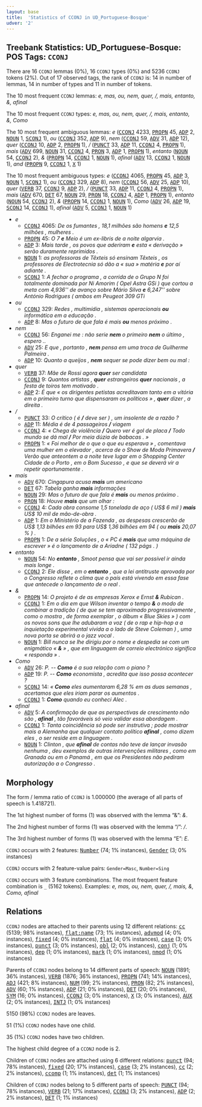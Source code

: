 ```yaml
---
layout: base
title:  'Statistics of CCONJ in UD_Portuguese-Bosque'
udver: '2'
---
```


## Treebank Statistics: UD_Portuguese-Bosque: POS Tags: `CCONJ`

There are 16 `CCONJ` lemmas (0%), 16 `CCONJ` types (0%) and 5236 `CCONJ` tokens (2%).
Out of 17 observed tags, the rank of `CCONJ` is: 14 in number of lemmas, 14 in number of types and 11 in number of tokens.

The 10 most frequent `CCONJ` lemmas: <em>e, mas, ou, nem, quer, /, mais, entanto, &, afinal</em>

The 10 most frequent `CCONJ` types:  <em>e, mas, ou, nem, quer, /, mais, entanto, &, Como</em>

The 10 most frequent ambiguous lemmas: <em>e</em> (<tt><a href="pt_bosque-pos-CCONJ.html">CCONJ</a></tt> 4233, <tt><a href="pt_bosque-pos-PROPN.html">PROPN</a></tt> 45, <tt><a href="pt_bosque-pos-ADP.html">ADP</a></tt> 2, <tt><a href="pt_bosque-pos-NOUN.html">NOUN</a></tt> 1, <tt><a href="pt_bosque-pos-SCONJ.html">SCONJ</a></tt> 1), <em>ou</em> (<tt><a href="pt_bosque-pos-CCONJ.html">CCONJ</a></tt> 352, <tt><a href="pt_bosque-pos-ADP.html">ADP</a></tt> 9), <em>nem</em> (<tt><a href="pt_bosque-pos-CCONJ.html">CCONJ</a></tt> 59, <tt><a href="pt_bosque-pos-ADV.html">ADV</a></tt> 31, <tt><a href="pt_bosque-pos-ADP.html">ADP</a></tt> 12), <em>quer</em> (<tt><a href="pt_bosque-pos-CCONJ.html">CCONJ</a></tt> 10, <tt><a href="pt_bosque-pos-ADP.html">ADP</a></tt> 2, <tt><a href="pt_bosque-pos-PROPN.html">PROPN</a></tt> 1), <em>/</em> (<tt><a href="pt_bosque-pos-PUNCT.html">PUNCT</a></tt> 33, <tt><a href="pt_bosque-pos-ADP.html">ADP</a></tt> 11, <tt><a href="pt_bosque-pos-CCONJ.html">CCONJ</a></tt> 4, <tt><a href="pt_bosque-pos-PROPN.html">PROPN</a></tt> 1), <em>mais</em> (<tt><a href="pt_bosque-pos-ADV.html">ADV</a></tt> 699, <tt><a href="pt_bosque-pos-NOUN.html">NOUN</a></tt> 31, <tt><a href="pt_bosque-pos-CCONJ.html">CCONJ</a></tt> 4, <tt><a href="pt_bosque-pos-PRON.html">PRON</a></tt> 3, <tt><a href="pt_bosque-pos-ADP.html">ADP</a></tt> 1, <tt><a href="pt_bosque-pos-PROPN.html">PROPN</a></tt> 1), <em>entanto</em> (<tt><a href="pt_bosque-pos-NOUN.html">NOUN</a></tt> 54, <tt><a href="pt_bosque-pos-CCONJ.html">CCONJ</a></tt> 2), <em>&</em> (<tt><a href="pt_bosque-pos-PROPN.html">PROPN</a></tt> 14, <tt><a href="pt_bosque-pos-CCONJ.html">CCONJ</a></tt> 1, <tt><a href="pt_bosque-pos-NOUN.html">NOUN</a></tt> 1), <em>afinal</em> (<tt><a href="pt_bosque-pos-ADV.html">ADV</a></tt> 13, <tt><a href="pt_bosque-pos-CCONJ.html">CCONJ</a></tt> 1, <tt><a href="pt_bosque-pos-NOUN.html">NOUN</a></tt> 1), <em>and</em> (<tt><a href="pt_bosque-pos-PROPN.html">PROPN</a></tt> 9, <tt><a href="pt_bosque-pos-CCONJ.html">CCONJ</a></tt> 1, <tt><a href="pt_bosque-pos-X.html">X</a></tt> 1)

The 10 most frequent ambiguous types:  <em>e</em> (<tt><a href="pt_bosque-pos-CCONJ.html">CCONJ</a></tt> 4065, <tt><a href="pt_bosque-pos-PROPN.html">PROPN</a></tt> 45, <tt><a href="pt_bosque-pos-ADP.html">ADP</a></tt> 3, <tt><a href="pt_bosque-pos-NOUN.html">NOUN</a></tt> 1, <tt><a href="pt_bosque-pos-SCONJ.html">SCONJ</a></tt> 1), <em>ou</em> (<tt><a href="pt_bosque-pos-CCONJ.html">CCONJ</a></tt> 329, <tt><a href="pt_bosque-pos-ADP.html">ADP</a></tt> 8), <em>nem</em> (<tt><a href="pt_bosque-pos-CCONJ.html">CCONJ</a></tt> 56, <tt><a href="pt_bosque-pos-ADV.html">ADV</a></tt> 25, <tt><a href="pt_bosque-pos-ADP.html">ADP</a></tt> 10), <em>quer</em> (<tt><a href="pt_bosque-pos-VERB.html">VERB</a></tt> 37, <tt><a href="pt_bosque-pos-CCONJ.html">CCONJ</a></tt> 9, <tt><a href="pt_bosque-pos-ADP.html">ADP</a></tt> 2), <em>/</em> (<tt><a href="pt_bosque-pos-PUNCT.html">PUNCT</a></tt> 33, <tt><a href="pt_bosque-pos-ADP.html">ADP</a></tt> 11, <tt><a href="pt_bosque-pos-CCONJ.html">CCONJ</a></tt> 4, <tt><a href="pt_bosque-pos-PROPN.html">PROPN</a></tt> 1), <em>mais</em> (<tt><a href="pt_bosque-pos-ADV.html">ADV</a></tt> 670, <tt><a href="pt_bosque-pos-DET.html">DET</a></tt> 67, <tt><a href="pt_bosque-pos-NOUN.html">NOUN</a></tt> 29, <tt><a href="pt_bosque-pos-PRON.html">PRON</a></tt> 18, <tt><a href="pt_bosque-pos-CCONJ.html">CCONJ</a></tt> 4, <tt><a href="pt_bosque-pos-ADP.html">ADP</a></tt> 1, <tt><a href="pt_bosque-pos-PROPN.html">PROPN</a></tt> 1), <em>entanto</em> (<tt><a href="pt_bosque-pos-NOUN.html">NOUN</a></tt> 54, <tt><a href="pt_bosque-pos-CCONJ.html">CCONJ</a></tt> 2), <em>&</em> (<tt><a href="pt_bosque-pos-PROPN.html">PROPN</a></tt> 14, <tt><a href="pt_bosque-pos-CCONJ.html">CCONJ</a></tt> 1, <tt><a href="pt_bosque-pos-NOUN.html">NOUN</a></tt> 1), <em>Como</em> (<tt><a href="pt_bosque-pos-ADV.html">ADV</a></tt> 26, <tt><a href="pt_bosque-pos-ADP.html">ADP</a></tt> 19, <tt><a href="pt_bosque-pos-SCONJ.html">SCONJ</a></tt> 14, <tt><a href="pt_bosque-pos-CCONJ.html">CCONJ</a></tt> 1), <em>afinal</em> (<tt><a href="pt_bosque-pos-ADV.html">ADV</a></tt> 5, <tt><a href="pt_bosque-pos-CCONJ.html">CCONJ</a></tt> 1, <tt><a href="pt_bosque-pos-NOUN.html">NOUN</a></tt> 1)


* <em>e</em>
  * <tt><a href="pt_bosque-pos-CCONJ.html">CCONJ</a></tt> 4065: <em>De os fumantes , 18,1 milhões são homens <b>e</b> 12,5 milhões , mulheres .</em>
  * <tt><a href="pt_bosque-pos-PROPN.html">PROPN</a></tt> 45: <em>O 7 <b>e</b> Meio é um ex-libris de a noite algarvia .</em>
  * <tt><a href="pt_bosque-pos-ADP.html">ADP</a></tt> 3: <em>Mais tarde , os povos que aderiram <b>e</b> esta « derivação » serão duramente reprimidos .</em>
  * <tt><a href="pt_bosque-pos-NOUN.html">NOUN</a></tt> 1: <em>as professoras de Têxteis só ensinam Têxteis , os professores de Electrotecnia só dão a « sua » matéria <b>e</b> por aí adiante .</em>
  * <tt><a href="pt_bosque-pos-SCONJ.html">SCONJ</a></tt> 1: <em>A fechar o programa , a corrida de o Grupo N foi totalmente dominada por Ni Amorim ( Opel Astra GSi ) que cortou a meta com 4,936'' de avanço sobre Mário Silva <b>e</b> 6,247'' sobre António Rodrigues ( ambos em Peugeot 309 GTi</em>
* <em>ou</em>
  * <tt><a href="pt_bosque-pos-CCONJ.html">CCONJ</a></tt> 329: <em>Redes , multimídia , sistemas operacionais <b>ou</b> informática em a educação .</em>
  * <tt><a href="pt_bosque-pos-ADP.html">ADP</a></tt> 8: <em>Mas o futuro de que fala é mais <b>ou</b> menos próximo .</em>
* <em>nem</em>
  * <tt><a href="pt_bosque-pos-CCONJ.html">CCONJ</a></tt> 56: <em>Enganei me : não serie <b>nem</b> o primeiro <b>nem</b> o último , espero ..</em>
  * <tt><a href="pt_bosque-pos-ADV.html">ADV</a></tt> 25: <em>E que , portanto , <b>nem</b> pensa em uma troca de Guilherme Palmeira .</em>
  * <tt><a href="pt_bosque-pos-ADP.html">ADP</a></tt> 10: <em>Quanto a queijos , <b>nem</b> sequer se pode dizer bem ou mal :</em>
* <em>quer</em>
  * <tt><a href="pt_bosque-pos-VERB.html">VERB</a></tt> 37: <em>Mãe de Rossi agora <b>quer</b> ser candidata</em>
  * <tt><a href="pt_bosque-pos-CCONJ.html">CCONJ</a></tt> 9: <em>Quantos artistas , <b>quer</b> estrangeiros <b>quer</b> nacionais , a festa de toiros tem motivado .</em>
  * <tt><a href="pt_bosque-pos-ADP.html">ADP</a></tt> 2: <em>É que « os dirigentes petistas acreditavam tanto em a vitória em o primeiro turno que dispensaram os políticos » , <b>quer</b> dizer , a direita .</em>
* <em>/</em>
  * <tt><a href="pt_bosque-pos-PUNCT.html">PUNCT</a></tt> 33: <em>O crítico ( é <b>/</b> deve ser ) , um insolente de a razão ?</em>
  * <tt><a href="pt_bosque-pos-ADP.html">ADP</a></tt> 11: <em>Média é de 4 passageiros <b>/</b> viagem</em>
  * <tt><a href="pt_bosque-pos-CCONJ.html">CCONJ</a></tt> 4: <em>« Chega de violência <b>/</b> Quero ver é gol de placa <b>/</b> Todo mundo se dá mal <b>/</b> Por meia dúzia de babacas . »</em>
  * <tt><a href="pt_bosque-pos-PROPN.html">PROPN</a></tt> 1: <em>« Foi melhor de o que o que eu esperava » , comentava uma mulher em o elevador , acerca de o Show de Moda Primavera <b>/</b> Verão que anteontem a a noite teve lugar em o Shopping Center Cidade de o Porto , em o Bom Sucesso , e que se deverá vir a repetir oportunamente .</em>
* <em>mais</em>
  * <tt><a href="pt_bosque-pos-ADV.html">ADV</a></tt> 670: <em>Cingapura acusa <b>mais</b> um americano</em>
  * <tt><a href="pt_bosque-pos-DET.html">DET</a></tt> 67: <em>Tabela ganha <b>mais</b> informações</em>
  * <tt><a href="pt_bosque-pos-NOUN.html">NOUN</a></tt> 29: <em>Mas o futuro de que fala é <b>mais</b> ou menos próximo .</em>
  * <tt><a href="pt_bosque-pos-PRON.html">PRON</a></tt> 18: <em>Houve <b>mais</b> que um olhar :</em>
  * <tt><a href="pt_bosque-pos-CCONJ.html">CCONJ</a></tt> 4: <em>Cada obra consome 1,5 tonelada de aço ( US$ 6 mil ) <b>mais</b> US$ 10 mil de mão-de-obra .</em>
  * <tt><a href="pt_bosque-pos-ADP.html">ADP</a></tt> 1: <em>Em o Ministério de a Fazenda , as despesas crescerão de US$ 1,13 bilhões em 93 para US$ 1,36 bilhões em 94 ( ou <b>mais</b> 20,07 % ) .</em>
  * <tt><a href="pt_bosque-pos-PROPN.html">PROPN</a></tt> 1: <em>De a série Soluções , o « PC é <b>mais</b> que uma máquina de escrever » é o lançamento de a Ariadne ( 132 págs . )</em>
* <em>entanto</em>
  * <tt><a href="pt_bosque-pos-NOUN.html">NOUN</a></tt> 54: <em>No <b>entanto</b> , Smoot pensa que vai ser possível ir ainda mais longe .</em>
  * <tt><a href="pt_bosque-pos-CCONJ.html">CCONJ</a></tt> 2: <em>Ele disse , em o <b>entanto</b> , que a lei antitruste aprovada por o Congresso reflete o clima que o país está vivendo em essa fase que antecede o lançamento de o real .</em>
* <em>&</em>
  * <tt><a href="pt_bosque-pos-PROPN.html">PROPN</a></tt> 14: <em>O projeto é de as empresas Xerox e Ernst <b>&</b> Rubican .</em>
  * <tt><a href="pt_bosque-pos-CCONJ.html">CCONJ</a></tt> 1: <em>Em o dia em que Wilson inventar o tempo <b>&</b> o modo de combinar a tradição ( de que se tem aproximado progressivamente , como o mostra , de forma exemplar , o álbum « Blue Skies » ) com os novos sons que lhe adubaram a voz ( de o rap e hip-hop a a inquietação experimental vivida a o lado de Steve Coleman ) , uma nova porta se abrirá a o jazz vocal .</em>
  * <tt><a href="pt_bosque-pos-NOUN.html">NOUN</a></tt> 1: <em>Bill nunca se lhe dirigiu por o nome e despedia se com um enigmático « <b>&</b> » , que em linguagem de correio electrónico significa « responda » .</em>
* <em>Como</em>
  * <tt><a href="pt_bosque-pos-ADV.html">ADV</a></tt> 26: <em>P. -- <b>Como</b> é a sua relação com o piano ?</em>
  * <tt><a href="pt_bosque-pos-ADP.html">ADP</a></tt> 19: <em>P. -- <b>Como</b> economista , acredita que isso possa acontecer ?</em>
  * <tt><a href="pt_bosque-pos-SCONJ.html">SCONJ</a></tt> 14: <em>« <b>Como</b> eles aumentaram 6,28 % em as duas semanas , acertamos que eles iriam parar os aumentos .</em>
  * <tt><a href="pt_bosque-pos-CCONJ.html">CCONJ</a></tt> 1: <em><b>Como</b> quando eu conheci Alec .</em>
* <em>afinal</em>
  * <tt><a href="pt_bosque-pos-ADV.html">ADV</a></tt> 5: <em>A confirmação de que as perspectivas de crescimento não são , <b>afinal</b> , tão favoráveis só veio validar essa abordagem .</em>
  * <tt><a href="pt_bosque-pos-CCONJ.html">CCONJ</a></tt> 1: <em>Tanta coincidência só pode ser instrutiva ; pode mostrar mais a Alemanha que qualquer contato político <b>afinal</b> , como dizem eles , o ser reside em a linguagem .</em>
  * <tt><a href="pt_bosque-pos-NOUN.html">NOUN</a></tt> 1: <em>Clinton , que <b>afinal</b> de contas não teve de lançar invasão nenhuma , deu exemplos de outras intervenções militares , como em Granada ou em o Panamá , em que os Presidentes não pediram autorização a o Congresso .</em>

## Morphology

The form / lemma ratio of `CCONJ` is 1.000000 (the average of all parts of speech is 1.418721).

The 1st highest number of forms (1) was observed with the lemma “&”: <em>&</em>.

The 2nd highest number of forms (1) was observed with the lemma “/”: <em>/</em>.

The 3rd highest number of forms (1) was observed with the lemma “E”: <em>E</em>.

`CCONJ` occurs with 2 features: <tt><a href="pt_bosque-feat-Number.html">Number</a></tt> (74; 1% instances), <tt><a href="pt_bosque-feat-Gender.html">Gender</a></tt> (3; 0% instances)

`CCONJ` occurs with 2 feature-value pairs: `Gender=Masc`, `Number=Sing`

`CCONJ` occurs with 3 feature combinations.
The most frequent feature combination is `_` (5162 tokens).
Examples: <em>e, mas, ou, nem, quer, /, mais, &, Como, afinal</em>


## Relations

`CCONJ` nodes are attached to their parents using 12 different relations: <tt><a href="pt_bosque-dep-cc.html">cc</a></tt> (5139; 98% instances), <tt><a href="pt_bosque-dep-flat-name.html">flat:name</a></tt> (73; 1% instances), <tt><a href="pt_bosque-dep-advmod.html">advmod</a></tt> (4; 0% instances), <tt><a href="pt_bosque-dep-fixed.html">fixed</a></tt> (4; 0% instances), <tt><a href="pt_bosque-dep-flat.html">flat</a></tt> (4; 0% instances), <tt><a href="pt_bosque-dep-case.html">case</a></tt> (3; 0% instances), <tt><a href="pt_bosque-dep-punct.html">punct</a></tt> (3; 0% instances), <tt><a href="pt_bosque-dep-obl.html">obl</a></tt> (2; 0% instances), <tt><a href="pt_bosque-dep-conj.html">conj</a></tt> (1; 0% instances), <tt><a href="pt_bosque-dep-dep.html">dep</a></tt> (1; 0% instances), <tt><a href="pt_bosque-dep-mark.html">mark</a></tt> (1; 0% instances), <tt><a href="pt_bosque-dep-nmod.html">nmod</a></tt> (1; 0% instances)

Parents of `CCONJ` nodes belong to 14 different parts of speech: <tt><a href="pt_bosque-pos-NOUN.html">NOUN</a></tt> (1891; 36% instances), <tt><a href="pt_bosque-pos-VERB.html">VERB</a></tt> (1876; 36% instances), <tt><a href="pt_bosque-pos-PROPN.html">PROPN</a></tt> (741; 14% instances), <tt><a href="pt_bosque-pos-ADJ.html">ADJ</a></tt> (421; 8% instances), <tt><a href="pt_bosque-pos-NUM.html">NUM</a></tt> (99; 2% instances), <tt><a href="pt_bosque-pos-PRON.html">PRON</a></tt> (82; 2% instances), <tt><a href="pt_bosque-pos-ADV.html">ADV</a></tt> (60; 1% instances), <tt><a href="pt_bosque-pos-ADP.html">ADP</a></tt> (21; 0% instances), <tt><a href="pt_bosque-pos-DET.html">DET</a></tt> (20; 0% instances), <tt><a href="pt_bosque-pos-SYM.html">SYM</a></tt> (16; 0% instances), <tt><a href="pt_bosque-pos-CCONJ.html">CCONJ</a></tt> (3; 0% instances), <tt><a href="pt_bosque-pos-X.html">X</a></tt> (3; 0% instances), <tt><a href="pt_bosque-pos-AUX.html">AUX</a></tt> (2; 0% instances), <tt><a href="pt_bosque-pos-INTJ.html">INTJ</a></tt> (1; 0% instances)

5150 (98%) `CCONJ` nodes are leaves.

51 (1%) `CCONJ` nodes have one child.

35 (1%) `CCONJ` nodes have two children.

The highest child degree of a `CCONJ` node is 2.

Children of `CCONJ` nodes are attached using 6 different relations: <tt><a href="pt_bosque-dep-punct.html">punct</a></tt> (94; 78% instances), <tt><a href="pt_bosque-dep-fixed.html">fixed</a></tt> (20; 17% instances), <tt><a href="pt_bosque-dep-case.html">case</a></tt> (3; 2% instances), <tt><a href="pt_bosque-dep-cc.html">cc</a></tt> (2; 2% instances), <tt><a href="pt_bosque-dep-ccomp.html">ccomp</a></tt> (1; 1% instances), <tt><a href="pt_bosque-dep-det.html">det</a></tt> (1; 1% instances)

Children of `CCONJ` nodes belong to 5 different parts of speech: <tt><a href="pt_bosque-pos-PUNCT.html">PUNCT</a></tt> (94; 78% instances), <tt><a href="pt_bosque-pos-VERB.html">VERB</a></tt> (21; 17% instances), <tt><a href="pt_bosque-pos-CCONJ.html">CCONJ</a></tt> (3; 2% instances), <tt><a href="pt_bosque-pos-ADP.html">ADP</a></tt> (2; 2% instances), <tt><a href="pt_bosque-pos-DET.html">DET</a></tt> (1; 1% instances)

